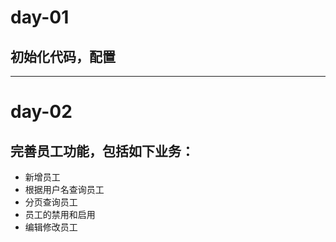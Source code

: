 # day-01 #
## 初始化代码，配置 ##

---

# day-02 #
## 完善员工功能，包括如下业务： ##  

- 新增员工
- 根据用户名查询员工
- 分页查询员工
- 员工的禁用和启用
- 编辑修改员工
